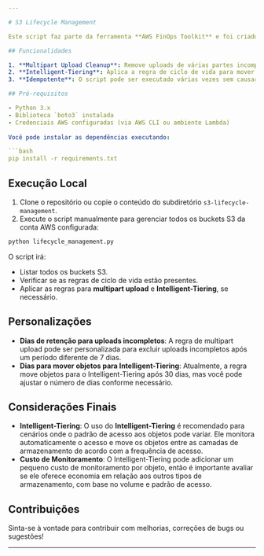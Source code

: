 ```yaml
---

# S3 Lifecycle Management

Este script faz parte da ferramenta **AWS FinOps Toolkit** e foi criado para gerenciar automaticamente regras de ciclo de vida e otimização de armazenamento nos buckets do Amazon S3. Ele garante que todas as regras necessárias estejam configuradas e que novos buckets recebam a configuração correta de ciclo de vida e Intelligent-Tiering para controle de custos.

## Funcionalidades

1. **Multipart Upload Cleanup**: Remove uploads de várias partes incompletos que permanecem pendentes por mais de 7 dias.
2. **Intelligent-Tiering**: Aplica a regra de ciclo de vida para mover os objetos do bucket para o **Intelligent-Tiering** após 30 dias.
3. **Idempotente**: O script pode ser executado várias vezes sem causar conflitos, verificando primeiro se as regras já estão configuradas antes de aplicá-las.

## Pré-requisitos

- Python 3.x
- Biblioteca `boto3` instalada
- Credenciais AWS configuradas (via AWS CLI ou ambiente Lambda)
  
Você pode instalar as dependências executando:

```bash
pip install -r requirements.txt
```

## Execução Local

1. Clone o repositório ou copie o conteúdo do subdiretório `s3-lifecycle-management`.
2. Execute o script manualmente para gerenciar todos os buckets S3 da conta AWS configurada:

```bash
python lifecycle_management.py
```

O script irá:
- Listar todos os buckets S3.
- Verificar se as regras de ciclo de vida estão presentes.
- Aplicar as regras para **multipart upload** e **Intelligent-Tiering**, se necessário.

## Personalizações

- **Dias de retenção para uploads incompletos**: A regra de multipart upload pode ser personalizada para excluir uploads incompletos após um período diferente de 7 dias.
- **Dias para mover objetos para Intelligent-Tiering**: Atualmente, a regra move objetos para o Intelligent-Tiering após 30 dias, mas você pode ajustar o número de dias conforme necessário.

## Considerações Finais

- **Intelligent-Tiering**: O uso do **Intelligent-Tiering** é recomendado para cenários onde o padrão de acesso aos objetos pode variar. Ele monitora automaticamente o acesso e move os objetos entre as camadas de armazenamento de acordo com a frequência de acesso.
- **Custo de Monitoramento**: O Intelligent-Tiering pode adicionar um pequeno custo de monitoramento por objeto, então é importante avaliar se ele oferece economia em relação aos outros tipos de armazenamento, com base no volume e padrão de acesso.

## Contribuições

Sinta-se à vontade para contribuir com melhorias, correções de bugs ou sugestões!

---
```

